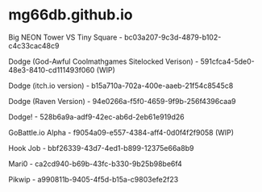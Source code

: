 # mg66db.github.io

Big NEON Tower VS Tiny Square - bc03a207-9c3d-4879-b102-c4c33cac48c9

Dodge (God-Awful Coolmathgames Sitelocked Verison) - 591cfca4-5de0-48e3-8410-cd111493f060 (WIP)

Dodge (itch.io version) - b15a710a-702a-400e-aaeb-21f54c8545c8

Dodge (Raven Version) - 94e0266a-f5f0-4659-9f9b-256f4396caa9

Dodge! - 528b6a9a-adf9-42ec-ab6d-2eb61e919d26

GoBattle.io Alpha - f9054a09-e557-4384-aff4-0d0f4f2f9058 (WIP)

Hook Job - bbf26339-43d7-4ed1-b899-12375e66a8b9 

Mari0 - ca2cd940-b69b-43fc-b330-9b25b98be6f4

Pikwip - a990811b-9405-4f5d-b15a-c9803efe2f23

